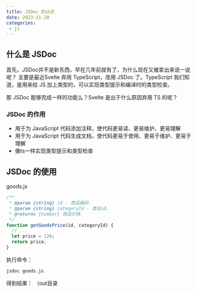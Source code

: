 ```yaml
---
title: JSDoc 的认识
date: 2023-11-20
categories: 
 - js
---
```

<Boxx type='tip' />


## 什么是 JSDoc

首先，JSDoc并不是新东西，早在几年前就有了，为什么现在又被拿出来说一说呢？ 主要是最近Svelte 弃用 TypeScript，改用 JSDoc 了。TypeScript 我们知道，是用来给 JS 加上类型的，可以实现类型提示和编译时的类型检查。

那 JSDoc 能够完成一样的功能么？Svelte 是出于什么原因弃用 TS 的呢？

### JSDoc 的作用

- 用于为 JavaScript 代码添加注释，使代码更易读、更易维护、更易理解
- 用于为 JavaScript 代码生成文档，使代码更易于使用、更易于维护、更易于理解
- 像ts一样实现类型提示和类型检查

## JSDoc 的使用

goods.js

```js
/**
 * @param {string} id - 商品编码.
 * @param {string} categoryId - 类目id.
 * @returns {number} 商品价格
 */
function getGoodsPrice(id, categoryId) {
  // ...
  let price = 120;
  return price;
}
```

执行命令：

```bash
jsdoc goods.js
```

得到结果： （out目录

